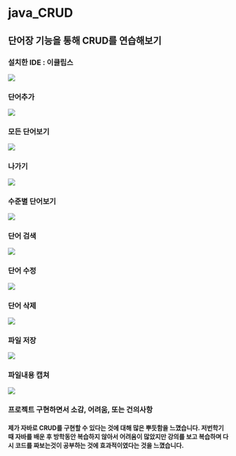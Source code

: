 # java_CRUD 

## 단어장 기능을 통해 CRUD를 연습해보기

### 설치한 IDE : 이클립스
<img src='https://github.com/kingjh0404/java_CRUD/blob/master/screenshots/IDE.png?raw=true'>

### 단어추가
<img src='https://github.com/kingjh0404/java_CRUD/blob/master/screenshots/4.png?raw=true'> 

### 모든 단어보기
<img src='https://github.com/kingjh0404/java_CRUD/blob/master/screenshots/1.png?raw=true'> 

### 나가기
<img src='https://github.com/kingjh0404/java_CRUD/blob/master/screenshots/0.png?raw=true'> 

### 수준별 단어보기
<img src='https://github.com/kingjh0404/java_CRUD/blob/master/screenshots/2.png?raw=true'>

### 단어 검색
<img src='https://github.com/kingjh0404/java_CRUD/blob/master/screenshots/3.png?raw=true'>

### 단어 수정
<img src='https://github.com/kingjh0404/java_CRUD/blob/master/screenshots/5.png?raw=true'>

### 단어 삭제
<img src='https://github.com/kingjh0404/java_CRUD/blob/master/screenshots/6.png?raw=true'>

### 파일 저장
<img src='https://github.com/kingjh0404/java_CRUD/blob/master/screenshots/7.png?raw=true'>

### 파일내용 캡쳐
<img src='https://github.com/kingjh0404/java_CRUD/blob/master/screenshots/file.png?raw=true'>

### 프로젝트 구현하면서 소감, 어려움, 또는 건의사항
#### 제가 자바로 CRUD를 구현할 수 있다는 것에 대해 많은 뿌듯함을 느꼈습니다. 저번학기때 자바를 배운 후 방학동안 복습하지 않아서 어려움이 많았지만 강의를 보고 복습하며 다시 코드를 짜보는것이 공부하는 것에 효과적이였다는 것을 느꼈습니다.


